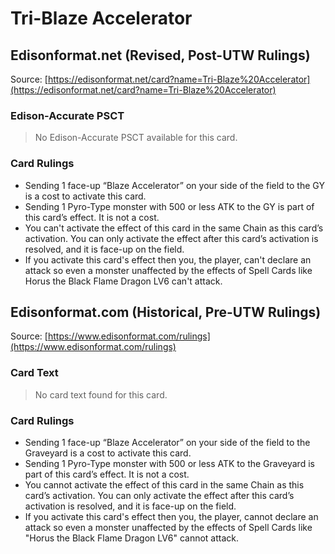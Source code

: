 # Tri-Blaze Accelerator

## Edisonformat.net (Revised, Post-UTW Rulings)

Source: [https://edisonformat.net/card?name=Tri-Blaze%20Accelerator](https://edisonformat.net/card?name=Tri-Blaze%20Accelerator)

### Edison-Accurate PSCT

> No Edison-Accurate PSCT available for this card.

### Card Rulings

*   Sending 1 face-up “Blaze Accelerator” on your side of the field to the GY is a cost to activate this card.
*   Sending 1 Pyro-Type monster with 500 or less ATK to the GY is part of this card’s effect. It is not a cost.
*   You can't activate the effect of this card in the same Chain as this card’s activation. You can only activate the effect after this card’s activation is resolved, and it is face-up on the field.
*   If you activate this card's effect then you, the player, can't declare an attack so even a monster unaffected by the effects of Spell Cards like Horus the Black Flame Dragon LV6 can't attack.


## Edisonformat.com (Historical, Pre-UTW Rulings)

Source: [https://www.edisonformat.com/rulings](https://www.edisonformat.com/rulings)

### Card Text

> No card text found for this card.

### Card Rulings

*   Sending 1 face-up “Blaze Accelerator” on your side of the field to the Graveyard is a cost to activate this card.
*   Sending 1 Pyro-Type monster with 500 or less ATK to the Graveyard is part of this card’s effect. It is not a cost.
*   You cannot activate the effect of this card in the same Chain as this card’s activation. You can only activate the effect after this card’s activation is resolved, and it is face-up on the field.
*   If you activate this card's effect then you, the player, cannot declare an attack so even a monster unaffected by the effects of Spell Cards like "Horus the Black Flame Dragon LV6" cannot attack.


